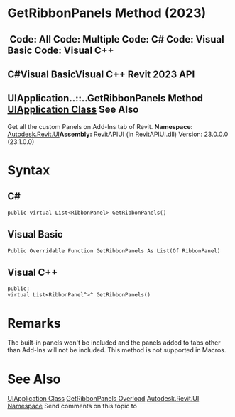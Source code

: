 # GetRibbonPanels Method (2023)

﻿
 Code: All Code: Multiple Code: C# Code: Visual Basic Code: Visual C++   
---  
C#Visual BasicVisual C++
Revit 2023 API  
---  
UIApplication..::..GetRibbonPanels Method   
[UIApplication Class](51ca80e2-3e5f-7dd2-9d95-f210950c72ae.md "UIApplication Class") See Also  
---  
Get all the custom Panels on Add-Ins tab of Revit.
**Namespace:** [Autodesk.Revit.UI](e86fd90a-8957-02a6-da7f-ced248966e3e.md "Autodesk.Revit.UI Namespace")**Assembly:** RevitAPIUI (in RevitAPIUI.dll) Version: 23.0.0.0 (23.1.0.0)
# Syntax
C#  
---  
```text
public virtual List<RibbonPanel> GetRibbonPanels()
```
  
Visual Basic  
---  
```text
Public Overridable Function GetRibbonPanels As List(Of RibbonPanel)
```
  
Visual C++  
---  
```text
public:
virtual List<RibbonPanel^>^ GetRibbonPanels()
```
  
# Remarks
The built-in panels won't be included and the panels added to tabs other than Add-Ins will not be included. This method is not supported in Macros.
# See Also
[UIApplication Class](51ca80e2-3e5f-7dd2-9d95-f210950c72ae.md "UIApplication Class")
[GetRibbonPanels Overload](03a1489d-90ef-5fa2-95f7-093da5001bf0.md "GetRibbonPanels Method")
[Autodesk.Revit.UI Namespace](e86fd90a-8957-02a6-da7f-ced248966e3e.md "Autodesk.Revit.UI Namespace")
Send comments on this topic to 